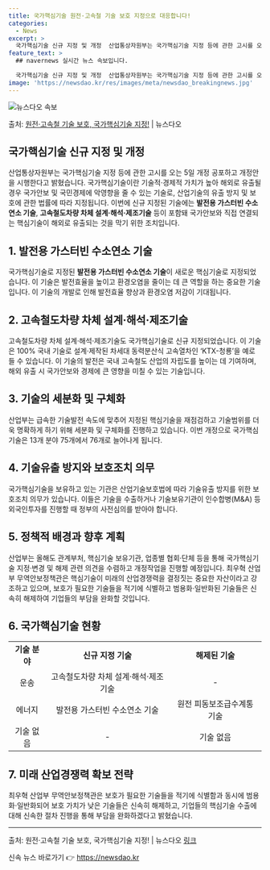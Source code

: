 ```yaml
---
title: 국가핵심기술 원전·고속철 기술 보호 지정으로 대응합니다!
categories:
  - News
excerpt: >
  국가핵심기술 신규 지정 및 개정  산업통상자원부는 국가핵심기술 지정 등에 관한 고시를 오는 5일 개정 공포하…
feature_text: >
  ## navernews 실시간 뉴스 속보입니다.

  국가핵심기술 신규 지정 및 개정  산업통상자원부는 국가핵심기술 지정 등에 관한 고시를 오는 5일 개정 공포하…
image: 'https://newsdao.kr/res/images/meta/newsdao_breakingnews.jpg'
---
```


![뉴스다오 속보](https://newsdao.kr/res/images/meta/newsdao_breakingnews.jpg)

<p>출처: <a href="https://newsdao.kr/4600" rel="dofollow">원전·고속철 기술 보호, 국가핵심기술 지정!</a> | 뉴스다오</p>

<h2 data-ke-size="size26"><b>국가핵심기술 신규 지정 및 개정</b></h2>
<p data-ke-size="size16">산업통상자원부는 국가핵심기술 지정 등에 관한 고시를 오는 5일 개정 공포하고 개정안을 시행한다고 밝혔습니다. 국가핵심기술이란 기술적·경제적 가치가 높아 해외로 유출될 경우 국가안보 및 국민경제에 악영향을 줄 수 있는 기술로, 산업기술의 유출 방지 및 보호에 관한 법률에 따라 지정됩니다. 이번에 신규 지정된 기술에는 <b>발전용 가스터빈 수소연소 기술</b>, <b>고속철도차량 차체 설계·해석·제조기술</b> 등이 포함돼 국가안보와 직접 연결되는 핵심기술이 해외로 유출되는 것을 막기 위한 조치입니다.</p>

<h2 data-ke-size="size24">1. <b>발전용 가스터빈 수소연소 기술</b></h2>
<p data-ke-size="size16">국가핵심기술로 지정된 <b>발전용 가스터빈 수소연소 기술</b>이 새로운 핵심기술로 지정되었습니다. 이 기술은 발전효율을 높이고 환경오염을 줄이는 데 큰 역할을 하는 중요한 기술입니다. 이 기술의 개발로 인해 발전효율 향상과 환경오염 저감이 기대됩니다.</p>

<h2 data-ke-size="size24">2. <b>고속철도차량 차체 설계·해석·제조기술</b></h2>
<p data-ke-size="size16">고속철도차량 차체 설계·해석·제조기술도 국가핵심기술로 신규 지정되었습니다. 이 기술은 100% 국내 기술로 설계·제작된 차세대 동력분산식 고속열차인 ‘KTX-청룡’을 예로 들 수 있습니다. 이 기술의 발전은 국내 고속철도 산업의 자립도를 높이는 데 기여하며, 해외 유출 시 국가안보와 경제에 큰 영향을 미칠 수 있는 기술입니다.</p>

<h2 data-ke-size="size24">3. <b>기술의 세분화 및 구체화</b></h2>
<p data-ke-size="size16">산업부는 급속한 기술발전 속도에 맞추어 지정된 핵심기술을 재점검하고 기술범위를 더욱 명확하게 하기 위해 세분화 및 구체화를 진행하고 있습니다. 이번 개정으로 국가핵심기술은 13개 분야 75개에서 76개로 늘어나게 됩니다.</p>

<h2 data-ke-size="size24">4. <b>기술유출 방지와 보호조치 의무</b></h2>
<p data-ke-size="size16">국가핵심기술을 보유하고 있는 기관은 산업기술보호법에 따라 기술유출 방지를 위한 보호조치 의무가 있습니다. 이들은 기술을 수출하거나 기술보유기관이 인수합병(M&A) 등 외국인투자를 진행할 때 정부의 사전심의를 받아야 합니다.</p>

<h2 data-ke-size="size24">5. <b>정책적 배경과 향후 계획</b></h2>
<p data-ke-size="size16">산업부는 올해도 관계부처, 핵심기술 보유기관, 업종별 협회·단체 등을 통해 국가핵심기술 지정·변경 및 해제 관련 의견을 수렴하고 개정작업을 진행할 예정입니다. 최우혁 산업부 무역안보정책관은 핵심기술이 미래의 산업경쟁력을 결정짓는 중요한 자산이라고 강조하고 있으며, 보호가 필요한 기술들을 적기에 식별하고 범용화·일반화된 기술들은 신속히 해제하여 기업들의 부담을 완화할 것입니다.</p>

<h2 data-ke-size="size24">6. <b>국가핵심기술 현황</b></h2>
<table>
    <tbody>
        <tr>
            <td style="text-align: center; height: 17px;"><b>기술 분야</b></td>
            <td style="text-align: center; height: 17px;"><b>신규 지정 기술</b></td>
            <td style="text-align: center; height: 17px;"><b>해제된 기술</b></td>
        </tr>
        <tr>
            <td style="text-align: center; height: 17px;">운송</td>
            <td style="text-align: center; height: 17px;">고속철도차량 차체 설계·해석·제조기술</td>
            <td style="text-align: center; height: 17px;">-</td>
        </tr>
        <tr>
            <td style="text-align: center; height: 17px;">에너지</td>
            <td style="text-align: center; height: 17px;">발전용 가스터빈 수소연소 기술</td>
            <td style="text-align: center; height: 17px;">원전 피동보조급수계통 기술</td>
        </tr>
        <tr>
            <td style="text-align: center; height: 17px;">기술 없음</td>
            <td style="text-align: center; height: 17px;">-</td>
            <td style="text-align: center; height: 17px;">기술 없음</td>
        </tr>
    </tbody>
</table>

<h2 data-ke-size="size24">7. <b>미래 산업경쟁력 확보 전략</b></h2>
<p data-ke-size="size16">최우혁 산업부 무역안보정책관은 보호가 필요한 기술들을 적기에 식별함과 동시에 범용화·일반화되어 보호 가치가 낮은 기술들은 신속히 해제하고, 기업들의 핵심기술 수출에 대해 신속한 절차 진행을 통해 부담을 완화하겠다고 밝혔습니다.</p>

<hr data-ke-size="size24">

출처: 원전·고속철 기술 보호, 국가핵심기술 지정! | 뉴스다오 [링크](https://newsdao.kr/4600) 

신속 뉴스 바로가기 👉 <a href="https://newsdao.kr" rel="dofollow">https://newsdao.kr</a>


